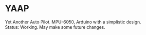 # YAAP
Yet Another Auto Pilot.  MPU-6050, Arduino with a simplistic design.\
Status:  Working.  May make some future changes.
